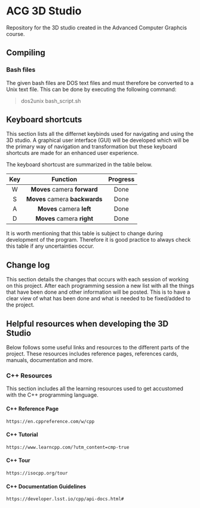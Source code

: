 # ACG 3D Studio

Repository for the 3D studio created in the Advanced Computer Graphcis course.

## Compiling

### Bash files

The given bash files are DOS text files and must therefore be converted to a Unix text file. This can be done by executing the following command:

> dos2unix bash_script.sh

## Keyboard shortcuts

This section lists all the differnet keybinds used for navigating and using the 3D studio. A graphical user interface (GUI) will be developed which will be the primary way of navigation and transformation but these keyboard shortcuts are made for an enhanced user experience.

The keyboard shortcust are summarized in the table below.

<div align=center>

| Key        | Function                                                     | Progress    |
|:----------:|:------------------------------------------------------------:|:-----------:|
| W          | **Moves** camera **forward**                                 | Done        |
| S          | **Moves** camera **backwards**                               | Done        |
| A          | **Moves** camera **left**                                    | Done        |
| D          | **Moves** camera **right**                                   | Done        |

</div>

It is worth mentioning that this table is subject to change during development of the program. Therefore it is good practice to always check this table if any uncertainties occur.

## Change log

This section details the changes that occurs with each session of working on this project. After each programming session a new list with all the things that have been done and other information will be posted. This is to have a clear view of what has been done and what is needed to be fixed/added to the project.

## Helpful resources when developing the 3D Studio

Below follows some useful links and resources to the different parts of the project. These resources includes reference pages, references cards, manuals, documentation and more.


### C++ Resources

This section includes all the learning resources used to get accustomed with the C++ programming language.

#### C++ Reference Page

    https://en.cppreference.com/w/cpp

#### C++ Tutorial

    https://www.learncpp.com/?utm_content=cmp-true

#### C++ Tour

    https://isocpp.org/tour

#### C++ Documentation Guidelines

    https://developer.lsst.io/cpp/api-docs.html#